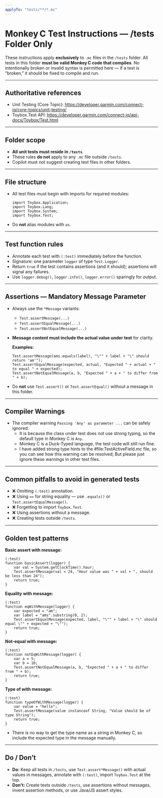 ```yaml
---
applyTo: "tests/**/*.mc"
---
```


# Monkey C Test Instructions — /tests Folder Only

These instructions apply **exclusively** to `.mc` files in the `/tests` folder.
All tests in this folder **must be valid Monkey C code that compiles**.
No intentionally broken or invalid syntax is permitted here — if a test is “broken,” it should be fixed to compile and run.

---

## Authoritative references

- Unit Testing (Core Topic): https://developer.garmin.com/connect-iq/core-topics/unit-testing/
- Toybox.Test API: https://developer.garmin.com/connect-iq/api-docs/Toybox/Test.html

---

## Folder scope

- **All unit tests must reside in `/tests`**.
- These rules **do not** apply to any `.mc` file outside `/tests`.
- Copilot must not suggest creating test files in other folders.

---

## File structure

- All test files must begin with imports for required modules:

  ```monkeyc
  import Toybox.Application;
  import Toybox.Lang;
  import Toybox.System;
  import Toybox.Test;
  ```

- Do **not** alias modules with `as`.

---

## Test function rules

- Annotate each test with `(:test)` immediately before the function.
- Signature: one parameter `logger` of type `Test.Logger`.
- Return `true` if the test contains assertions (and it should); assertions will signal any failures.
- Use `logger.debug()`, `logger.info()`, `logger.error()` sparingly for output.

---

## Assertions — **Mandatory Message Parameter**

- Always use the `*Message` variants:
  - `Test.assertMessage(...)`
  - `Test.assertEqualMessage(...)`
  - `Test.assertNotEqualMessage(...)`
- **Message content must include the actual value under test** for clarity.

  **Examples:**
  ```monkeyc
  Test.assertMessage(ams.equals(label), "\"" + label + "\" should return 'am'");
  Test.assertEqualMessage(expected, actual, "Expected " + actual + " to equal " + expected);
  Test.assertNotEqualMessage(a, b, "Expected " + a + " to differ from " + b);
  ```

- Do **not** use `Test.assert()` or `Test.assertEqual()` without a message in this folder.

---

## Compiler Warnings

- The compiler warning `Passing 'Any' as parameter ...` can be safely ignored.
  - It is because the class under test does not use strong typing, so the default type in Monkey C is `Any`.
  - Monkey C is a Duck-Typed language, the test code will still run fine.
  - I have added strong type hints to the #file:TestActiveField.mc file, so you can see how this warning can be resolved; But please just ignore these warnings in other test files.

---

## Common pitfalls to avoid in generated tests

- ❌ Omitting `(:test)` annotation.
- ❌ Using `==` for string equality — use `.equals()` or `Test.assertEqualMessage()`.
- ❌ Forgetting to import `Toybox.Test`.
- ❌ Using assertions without a message.
- ❌ Creating tests outside `/tests`.

---

## Golden test patterns

**Basic assert with message:**
```monkeyc
(:test)
function basicAssert(logger) {
    var val = System.getClockTime().hour;
    Test.assertMessage(val < 24, "Hour value was " + val + ", should be less than 24");
    return true;
}
```

**Equality with message:**
```monkeyc
(:test)
function eqWithMessage(logger) {
    var expected = "am";
    var label = "ams".substring(0, 2);
    Test.assertEqualMessage(expected, label, "\"" + label + "\" should equal \"" + expected + "\"");
    return true;
}
```

**Not‑equal with message:**
```monkeyc
(:test)
function notEqWithMessage(logger) {
    var a = 5;
    var b = 10;
    Test.assertNotEqualMessage(a, b, "Expected " + a + " to differ from " + b);
    return true;
}
```

**Type of with message:**
```monkeyc
(:test)
function typeOfWithMessage(logger) {
    var value = "hello";
    Test.assertMessage(value instanceof String, "Value should be of type String");
    return true;
}
```

- There is no way to get the type name as a string in Monkey C, so include the expected type in the message manually.

---

## Do / Don’t

- **Do:** Keep all tests in `/tests`, use `Test.assert*Message()` with actual values in messages, annotate with `(:test)`, import `Toybox.Test` at the top.
- **Don’t:** Create tests outside `/tests`, use assertions without messages, invent assertion methods, or use Java/JS assert styles.
